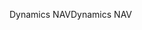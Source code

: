 <span data-ttu-id="ccdbb-101">Dynamics NAV</span><span class="sxs-lookup"><span data-stu-id="ccdbb-101">Dynamics NAV</span></span>